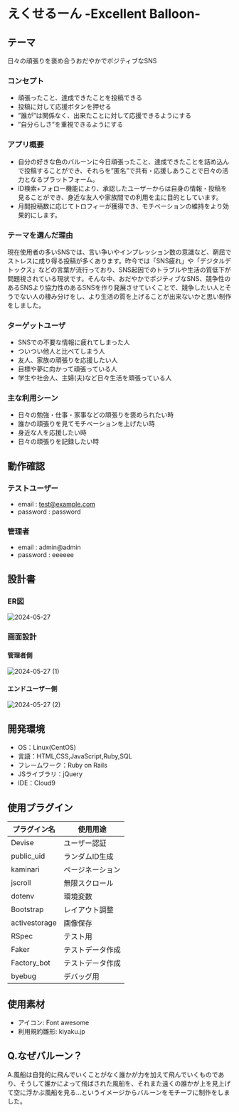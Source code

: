 # えくせるーん -Excellent Balloon-


## テーマ
日々の頑張りを褒め合うおだやかでポジティブなSNS

### コンセプト
- 頑張ったこと、達成できたことを投稿できる
- 投稿に対して応援ボタンを押せる
- ”誰が”は関係なく、出来たことに対して応援できるようにする
- ”自分らしさ”を重視できるようにする

### アプリ概要
- 自分の好きな色のバルーンに今日頑張ったこと、達成できたことを詰め込んで投稿することができ、それらを”匿名”で共有・応援しあうことで日々の活力となるプラットフォーム。
- ID検索+フォロー機能により、承認したユーザーからは自身の情報・投稿を見ることができ、身近な友人や家族間での利用を主に目的としています。
- 月間投稿数に応じてトロフィーが獲得でき、モチベーションの維持をより効果的にします。

### テーマを選んだ理由
現在使用者の多いSNSでは、言い争いやインプレッション数の意識など、窮屈でストレスに成り得る投稿が多くあります。昨今では「SNS疲れ」や「デジタルデトックス」などの言葉が流行っており、SNS起因でのトラブルや生活の質低下が問題視されている現状です。そんな中、おだやかでポジティブなSNS、競争性のあるSNSより協力性のあるSNSを作り発展させていくことで、競争したい人とそうでない人の棲み分けをし、より生活の質を上げることが出来ないかと思い制作をしました。

### ターゲットユーザ
- SNSでの不要な情報に疲れてしまった人
- ついつい他人と比べてしまう人
- 友人、家族の頑張りを応援したい人
- 目標や夢に向かって頑張っている人
- 学生や社会人、主婦(夫)など日々生活を頑張っている人

### 主な利用シーン
- 日々の勉強・仕事・家事などの頑張りを褒められたい時
- 誰かの頑張りを見てモチベーションを上げたい時
- 身近な人を応援したい時
- 日々の頑張りを記録したい時

## 動作確認
### テストユーザー
- email : test@example.com
- password : password

### 管理者
- email : admin@admin
- password : eeeeee

## 設計書
### ER図
![2024-05-27](https://github.com/kai159874/Excelloon/assets/157882052/be1f9dba-baa6-41c5-afa3-b3cfd4d976cd)
### 画面設計
#### 管理者側
![2024-05-27 (1)](https://github.com/kai159874/Excelloon/assets/157882052/971ada47-a32a-455b-a18d-56576929410d)
#### エンドユーザー側
![2024-05-27 (2)](https://github.com/kai159874/Excelloon/assets/157882052/3ce25b22-8cef-40b9-a090-cd17894904ce)
## 開発環境
- OS：Linux(CentOS)
- 言語：HTML,CSS,JavaScript,Ruby,SQL
- フレームワーク：Ruby on Rails
- JSライブラリ：jQuery
- IDE：Cloud9

## 使用プラグイン
|プラグイン名|使用用途|
|--|--|
|Devise|ユーザー認証|
|public_uid|ランダムID生成|
|kaminari|ページネーション|
|jscroll|無限スクロール|
|dotenv|環境変数|
|Bootstrap|レイアウト調整|
|activestorage|画像保存|
|RSpec|テスト用|
|Faker|テストデータ作成|
|Factory_bot |テストデータ作成|
|byebug|デバッグ用|

## 使用素材
- アイコン: Font awesome
- 利用規約雛形: kiyaku.jp

## Q.なぜバルーン？
A.風船は自発的に飛んでいくことがなく誰かが力を加えて飛んでいくものであり、そうして誰かによって飛ばされた風船を、それまた遠くの誰かが上を見上げて空に浮かぶ風船を見る...というイメージからバルーンをモチーフに制作をしました。

